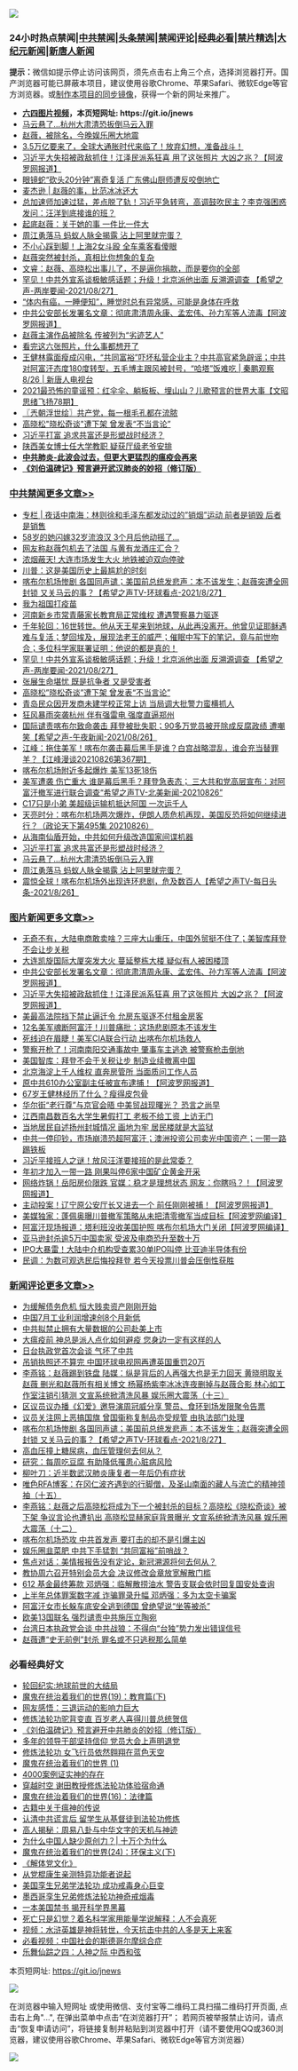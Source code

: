 ![](https://raw.githubusercontent.com/fqnews/bnews/master/64photo/fqnews-qr.jpg)

<div id="tt">
<h3>24小时热点禁闻|<a href="#%E4%B8%AD%E5%85%B1%E7%A6%81%E9%97%BB%E6%9B%B4%E5%A4%9A%E6%96%87%E7%AB%A0">中共禁闻</a>|<a href="#%E5%9B%BE%E7%89%87%E6%96%B0%E9%97%BB%E6%9B%B4%E5%A4%9A%E6%96%87%E7%AB%A0">头条禁闻</a>|<a href="#%E6%96%B0%E9%97%BB%E8%AF%84%E8%AE%BA%E6%9B%B4%E5%A4%9A%E6%96%87%E7%AB%A0">禁闻评论|<a href="#%E5%BF%85%E7%9C%8B%E7%BB%8F%E5%85%B8%E5%A5%BD%E6%96%87">经典必看|<a href="/video.md#%E7%A6%81%E7%89%87%E7%B2%BE%E9%80%89">禁片精选</a>|<a href="https://github.com/fqnews/djy/blob/master/gb/nf1351518.md#1">大纪元新闻</a>|<a href="https://github.com/fqnews/ntdtv/blob/master/gb/prog204.md#1">新唐人新闻</a></h3>
<div><b>提示：</b>微信如提示停止访问该网页，须先点击右上角三个点，选择浏览器打开。国产浏览器可能已屏蔽本项目，建议使用谷歌Chrome、苹果Safari、微软Edge等官方浏览器。或<a href="https://github.com/fqnews/bnews/blob/master/%E5%88%B6%E4%BD%9Cgit%E7%A6%81%E9%97%BB%E9%95%9C%E5%83%8F.md">制作本项目的同步镜像</a>，获得一个新的网址来推广。</div>
<ul>
<li><b><a href="http://d1.bdrive.tk/64.mp4" target="_blank">六四图片视频</a>，本页短网址: https://git.io/jnews</b></li>
<li><a href="/cbnews/20210827/1614090.md">马云悬了…杭州大肃清恐扳倒马云入罪</a></li>
<li><a href="/yule/20210827/1614055.md">赵薇，被除名，今晚娱乐圈大地震</a></li>
<li><a href="/bannedvideo/20210827/1614057.md">3.5万亿要来了，全球大通胀时代来临了！放弃幻想，准备战斗！</a></li>
<li><a href="/topimagenews/20210827/1614310.md">习近平大失招被政敌抓住！江泽民派系狂喜 用了这张照片 大凶之兆？【阿波罗网报道】</a></li>
<li><a href="/cbnews/20210827/1614033.md">眼镜蛇“砍头20分钟”离奇复活 广东佛山厨师遭反咬倒地亡</a></li>
<li><a href="/baitai/20210827/1614255.md">麦杰逊 &#124; 赵薇的事，比范冰冰还大</a></li>
<li><a href="/bannedvideo/20210827/1614257.md">总加速师加速过猛，差点脱了轨！习近平急转弯，高调鼓吹民主？李克强困惑发问：汪洋到底接谁的班？</a></li>
<li><a href="/yule/20210827/1614348.md">起底赵薇：关于她的事 一件比一件大</a></li>
<li><a href="/cbnews/20210827/1614089.md">周江勇落马 蚂蚁人脉全揭露 沾上阿里就完蛋？</a></li>
<li><a href="/cnnews/20210827/1614077.md">不小心踩到脚！上海2女斗殴 全车乘客看傻眼</a></li>
<li><a href="/yule/20210827/1614349.md">赵薇突然被封杀，真相比你想象的复杂</a></li>
<li><a href="/bannedvideo/20210827/1614351.md">文睿：赵薇、高晓松出事儿了，不是逼你捐款，而是要你的全部</a></li>
<li><a href="/comments/20210827/1614419.md">罕见！中共外宣系谈极敏感话题；升级！北京派他出面 反溯源调查 【希望之声-两岸要闻-2021/08/27】</a></li>
<li><a href="/lifebaike/20210827/1614048.md">“体内有癌，一睡便知”，睡觉时总有异常感，可能是身体在呼救</a></li>
<li><a href="/topimagenews/20210827/1614355.md">中共公安部长发署名文章：彻底肃清周永康、孟宏伟、孙力军等人流毒【阿波罗网报道】</a></li>
<li><a href="/cnnews/20210827/1614285.md">赵薇主演作品被除名 传被列为“劣迹艺人”</a></li>
<li><a href="/funmedia/20210827/1614093.md">看完这六张照片，什么事都想开了</a></li>
<li><a href="/bannedvideo/20210827/1614032.md">王健林露面瘦成闪电，“共同富裕”吓坏私营企业主？中共高官紧急辟谣；中共对阿富汗态度180度转型，五毛博主跟风被封号，“哈塔”饭难吃  | 秦鹏观察 8/26 | 新唐人电视台</a></li>
<li><a href="/bannedvideo/20210827/1614146.md">2021最恐怖的童谣预：红伞伞、躺板板、埋山山？儿歌预言的世界大事【文昭思绪飞扬78期】</a></li>
<li><a href="/ssgc/20210827/1614219.md">〖兲朝浮世绘〗共产党，每一根毛孔都在流脓</a></li>
<li><a href="/cbnews/20210827/1614367.md">高晓松"晓松奇谈"遭下架 曾发表“不当言论”</a></li>
<li><a href="/cbnews/20210827/1614091.md">习近平打富 追求共富还是形塑战时经济？</a></li>
<li><a href="/cnnews/20210827/1614230.md">陕西美女博士任大学教职 疑获厅级老爷安排</a></li>
<li><b><a href="/comments/20200211/1275071.md" target="_blank">中共肺炎-此波会过去，但更大更猛烈的瘟疫会再来</a></b></li>
<li><b><a href="/comments/20200207/1272816.md" target="_blank">《刘伯温碑记》预言避开武汉肺炎的妙招（修订版）</a></b></li>
</ul>
</div>

<div class="catlist">
<h3><a href="/cbnews/" target="_blank">中共禁闻</a><span><a href="/cbnews/" target="_blank" rel="nofollow">更多文章>></a></span></h3>
<ul>
<li><a href="/cbnews/20210828/1614675.md" target="_blank">专栏 | 夜话中南海：林则徐和毛泽东都发动过的&#8221;销烟&#8221;运动 前者是销毁 后者是销售</a></li>
<li><a href="/cbnews/20210828/1614657.md" target="_blank">58岁的她闪嫁32岁流浪汉 3个月后他动摇了…</a></li>
<li><a href="/cbnews/20210828/1614641.md" target="_blank">网友称赵薇包机去了法国 与黄有龙酒庄汇合？</a></li>
<li><a href="/cbnews/20210828/1614624.md" target="_blank">浓烟蔽天! 大连市场发生大火 地铁被迫双向停驶</a></li>
<li><a href="/cbnews/20210828/1614594.md" target="_blank">川普：这是美国历史上最尴尬的时刻</a></li>
<li><a href="/comments/20210828/1614585.md" target="_blank">喀布尔机场惨剧 各国同声谴；美国前总统发悲声：本不该发生；赵薇突遭全网封锁 又关马云的事？【希望之声TV-环球看点-2021/8/27】</a></li>
<li><a href="/cbnews/20210827/1614568.md" target="_blank">我为祖国打疫苗</a></li>
<li><a href="/cbnews/20210827/1614567.md" target="_blank">河南新乡市常青藤家长教育局正常维权 遭遇警察暴力驱逐</a></li>
<li><a href="/comments/20210827/1614424.md" target="_blank">千年轮回：16世转世。他从天王星来到地球，从此再没离开。他曾见证耶稣遇难与复活；梦回埃及，展现法老王的威严；催眠中写下的笔记，竟与前世吻合；多位科学家联署证明：他说的都是真的！</a></li>
<li><a href="/comments/20210827/1614419.md" target="_blank">罕见！中共外宣系谈极敏感话题；升级！北京派他出面 反溯源调查 【希望之声-两岸要闻-2021/08/27】</a></li>
<li><a href="/cbnews/20210827/1614394.md" target="_blank">张展生命堪忧 既是抗争者 又是受害者</a></li>
<li><a href="/cbnews/20210827/1614367.md" target="_blank">高晓松&#8221;晓松奇谈&#8221;遭下架 曾发表“不当言论”</a></li>
<li><a href="/cbnews/20210827/1614269.md" target="_blank">青岛民众因开发商未建学校正常上访 当局调大批警力蛮横抓人</a></li>
<li><a href="/cbnews/20210827/1614262.md" target="_blank">狂风暴雨突袭杭州 伴有强雷电 强度直逼郑州</a></li>
<li><a href="/comments/20210827/1614239.md" target="_blank">国际谴责喀布尔致命袭击 拜登被批失职；90多万党员被开除成反腐政绩 遭嘲笑【希望之声-午夜新闻-2021/08/26】</a></li>
<li><a href="/cbnews/20210827/1614237.md" target="_blank">江峰：拖住美军！喀布尔袭击幕后黑手是谁？白宫战略混乱，谁会充当替罪羊？【江峰漫谈20210826第367期】</a></li>
<li><a href="/cbnews/20210827/1614201.md" target="_blank">喀布尔机场附近多起爆炸 美军13死18伤</a></li>
<li><a href="/comments/20210827/1614193.md" target="_blank">美军遭袭  伤亡重大 谁是幕后黑手？拜登急表态； 三大共和党高层宣布：对阿富汗撤军进行联合调查“希望之声TV-北美新闻-20210826”</a></li>
<li><a href="/cbnews/20210827/1614187.md" target="_blank">C17只是小弟 美超级运输机抵达阿国 一次运千人</a></li>
<li><a href="/cbnews/20210827/1614186.md" target="_blank">天亮时分：喀布尔机场两次爆炸，伊朗人质危机再现，美国反恐将如何继续进行？（政论天下第495集 20210826）</a></li>
<li><a href="/cbnews/20210827/1614105.md" target="_blank">从海南仙盾开始，中共如何升级改造国家间谍机器</a></li>
<li><a href="/cbnews/20210827/1614091.md" target="_blank">习近平打富 追求共富还是形塑战时经济？</a></li>
<li><a href="/cbnews/20210827/1614090.md" target="_blank">马云悬了…杭州大肃清恐扳倒马云入罪</a></li>
<li><a href="/cbnews/20210827/1614089.md" target="_blank">周江勇落马 蚂蚁人脉全揭露 沾上阿里就完蛋？</a></li>
<li><a href="/comments/20210827/1614067.md" target="_blank">震惊全球！喀布尔机场外出现连环悲剧，危及数百人【希望之声TV-每日头条-2021/8/26】</a></li>

</ul>
</div>
<div class="catlist">
<h3><a href="/topimagenews/" target="_blank">图片新闻</a><span><a href="/topimagenews/" target="_blank" rel="nofollow">更多文章>></a></span></h3>
<ul>
<li><a href="/topimagenews/20210827/1614548.md" target="_blank">无奇不有，大陆电商敢卖啥？三座大山重压，中国外贸挺不住了；美智库拜登不会让步关税</a></li>
<li><a href="/topimagenews/20210827/1614476.md" target="_blank">大连凯旋国际大厦突发大火 蔓延整栋大楼 疑似有人被困楼顶</a></li>
<li><a href="/topimagenews/20210827/1614355.md" target="_blank">中共公安部长发署名文章：彻底肃清周永康、孟宏伟、孙力军等人流毒【阿波罗网报道】</a></li>
<li><a href="/topimagenews/20210827/1614310.md" target="_blank">习近平大失招被政敌抓住！江泽民派系狂喜 用了这张照片 大凶之兆？【阿波罗网报道】</a></li>
<li><a href="/topimagenews/20210827/1614206.md" target="_blank">美最高法院挡下禁止逼迁令 允房东驱逐不付租金房客</a></li>
<li><a href="/topimagenews/20210827/1614205.md" target="_blank">12名美军魂断阿富汗！川普痛批：这场悲剧原本不该发生</a></li>
<li><a href="/topimagenews/20210827/1614006.md" target="_blank">死线迫在眉睫！美军CIA联合行动 出喀布尔机场救人</a></li>
<li><a href="/topimagenews/20210827/1613978.md" target="_blank">警察开枪了！河南南阳交通事故中 肇事车主逃逸 被警察枪击倒地</a></li>
<li><a href="/topimagenews/20210827/1613928.md" target="_blank">美国智库：拜登不会于关税让步 制造业续撤离中国</a></li>
<li><a href="/topimagenews/20210826/1613688.md" target="_blank">北京海淀上千人维权 直奔房管所 当面质问工作人员</a></li>
<li><a href="/topimagenews/20210826/1613619.md" target="_blank">原中共610办公室副主任被宣布逮捕！【阿波罗网报道】</a></li>
<li><a href="/topimagenews/20210826/1613233.md" target="_blank">67岁王健林经历了什么？瘦得皮包骨</a></li>
<li><a href="/topimagenews/20210826/1613193.md" target="_blank">华尔街“老行尊”与京官会晤 中美贸战现曙光？ 恐言之尚早</a></li>
<li><a href="/topimagenews/20210825/1612927.md" target="_blank">江西南昌数百名大学生暑假打工 老板不给工资 上访无门</a></li>
<li><a href="/topimagenews/20210825/1612918.md" target="_blank">当地居民自述扬州封城情况 画地为牢 居民楼就是大监狱</a></li>
<li><a href="/topimagenews/20210824/1612393.md" target="_blank">中共一停印钞，市场崩溃恐超阿富汗；澳洲投资公司卖光中国资产；一带一路踢铁板</a></li>
<li><a href="/topimagenews/20210824/1612385.md" target="_blank">习近平接班人之谜！放风汪洋要接班的是此常委？</a></li>
<li><a href="/topimagenews/20210823/1611841.md" target="_blank">年初才加入一带一路 刚果叫停6家中国矿企黄金开采</a></li>
<li><a href="/topimagenews/20210823/1611626.md" target="_blank">网络炸锅！岳阳房价限跌 官媒：稳才是理想状态 网友：你瞎吗？！【阿波罗网报道】</a></li>
<li><a href="/topimagenews/20210823/1611570.md" target="_blank">主动投案！辽宁原公安厅长又进去一个 前任刚刚被捕！【阿波罗网报道】</a></li>
<li><a href="/topimagenews/20210823/1611464.md" target="_blank">美媒独家：蓬佩奥曝川普撤军策略从未把清零撤军当成目标【阿波罗网编译】</a></li>
<li><a href="/topimagenews/20210823/1611372.md" target="_blank">阿富汗现场报道：塔利班没收美国护照 喀布尔机场大门关闭【阿波罗网编译】</a></li>
<li><a href="/topimagenews/20210823/1611345.md" target="_blank">亚马逊封杀逾5万中国卖家 受波及电商恐升至数十万</a></li>
<li><a href="/topimagenews/20210823/1611344.md" target="_blank">IPO大暴雷！大陆中介机构受查累30单IPO叫停 比亚迪半导体有份</a></li>
<li><a href="/topimagenews/20210823/1611304.md" target="_blank">民调：为数可观选民后悔投拜登 若今天投票川普会压倒性获胜</a></li>

</ul>
</div>
<div class="catlist">
<h3><a href="/comments/" target="_blank">新闻评论</a><span><a href="/comments/" target="_blank" rel="nofollow">更多文章>></a></span></h3>
<ul>
<li><a href="/comments/20210828/1614667.md" target="_blank">为缓解债务危机 恒大贱卖资产刚刚开始</a></li>
<li><a href="/comments/20210828/1614654.md" target="_blank">中国7月工业利润增速创8个月新低</a></li>
<li><a href="/comments/20210828/1614631.md" target="_blank">中共拟禁止拥有大量数据的公司赴美上市</a></li>
<li><a href="/comments/20210828/1614630.md" target="_blank">大瘟疫前 神总是派人点化如何避疫 您身边一定有这样的人</a></li>
<li><a href="/comments/20210828/1614628.md" target="_blank">日台执政党首次会谈 气坏了中共</a></li>
<li><a href="/comments/20210828/1614623.md" target="_blank">吊销执照还不算完 中国环球电视网再遭英国重罚20万</a></li>
<li><a href="/comments/20210828/1614616.md" target="_blank">李燕铭：赵薇踢到铁盘 陆媒：纵是背后的人再强大也是无力回天 黄晓明取关赵薇 删光和赵薇所有相关博文 杨幂杨紫李冰冰连夜删掉与赵薇合影 林心如工作室注销引猜测 文宣系统掀清洗风暴 娱乐圈大震荡（十三）</a></li>
<li><a href="/comments/20210828/1614614.md" target="_blank">区议员议办播《幻爱》邀导演周冠威分享 警员、食环到场发限聚令告票</a></li>
<li><a href="/comments/20210828/1614613.md" target="_blank">议员关注网上恶搞国旗 曾国衞称复制品亦受规管 由执法部门处理</a></li>
<li><a href="/comments/20210828/1614585.md" target="_blank">喀布尔机场惨剧 各国同声谴；美国前总统发悲声：本不该发生；赵薇突遭全网封锁 又关马云的事？【希望之声TV-环球看点-2021/8/27】</a></li>
<li><a href="/comments/20210828/1614580.md" target="_blank">高血压撞上糖尿病，血压管理何去何从？</a></li>
<li><a href="/comments/20210828/1614579.md" target="_blank">研究：每周吃豆腐 有助降低罹患心脏病风险</a></li>
<li><a href="/comments/20210828/1614578.md" target="_blank">柳叶刀：近半数武汉肺炎康复者一年后仍有症状</a></li>
<li><a href="/comments/20210828/1614571.md" target="_blank">唯色RFA博客：在冈仁波齐遇到的行脚僧，及圣山南面的藏人与流亡的精神领袖（十五）</a></li>
<li><a href="/comments/20210827/1614524.md" target="_blank">李燕铭：赵薇之后高晓松将成为下一个被封杀的目标？高晓松《晓松奇谈》被下架 争议言论也遭扒出 高晓松显赫家庭背景曝光 文宣系统掀清洗风暴 娱乐圈大震荡（十二）</a></li>
<li><a href="/comments/20210827/1614522.md" target="_blank">喀布尔机场恐攻 中共首发声 要打击的却不是引爆主凶</a></li>
<li><a href="/comments/20210827/1614521.md" target="_blank">娱乐圈韭菜肥 中共下手猛割 “共同富裕”前哨战？</a></li>
<li><a href="/comments/20210827/1614520.md" target="_blank">焦点对话：美情报报告没有定论，新冠溯源将何去何从？</a></li>
<li><a href="/comments/20210827/1614503.md" target="_blank">教协周六召开特别会员大会 决议修改会章放宽解散门槛</a></li>
<li><a href="/comments/20210827/1614501.md" target="_blank">612 基金最终筹款 邓炳强：临解散捞油水 警告支联会依时回复国安处查询</a></li>
<li><a href="/comments/20210827/1614499.md" target="_blank">上半年总体罪案数字减 诈骗罪录升幅 邓炳强：多为太空卡骗案</a></li>
<li><a href="/comments/20210827/1614431.md" target="_blank">阿富汗女市长躲车底安全逃到德国 曾绝望说“坐等被杀”</a></li>
<li><a href="/comments/20210827/1614430.md" target="_blank">欧美13国联名 强烈谴责中共施压立陶宛</a></li>
<li><a href="/comments/20210827/1614429.md" target="_blank">台湾日本执政党会谈 中共战狼：不得向“台独”势力发出错误信号</a></li>
<li><a href="/comments/20210827/1614428.md" target="_blank">赵薇遭“史无前例”封杀 罪名或不只逃税那么简单</a></li>

</ul>
</div>

<div class="catlist">
<h3>必看经典好文</h3>
<ul>
<li><a href="/comments/20200920/582873.md" target="_blank">轮回纪实:地球前世的大结局</a></li>
<li><a href="/comments/20180716/972458.md" target="_blank">魔鬼在统治着我们的世界(19)：教育篇(下)</a></li>
<li><a href="/cbnews/20200126/1265515.md" target="_blank">网友感悟：三退运动的影响力巨大</a></li>
<li><a href="/comments/20210312/1502969.md" target="_blank">修炼法轮功驼背变直 百岁老人喜得川普总统贺信</a></li>
<li><a href="/comments/20200207/1272816.md" target="_blank">《刘伯温碑记》预言避开中共肺炎的妙招（修订版）</a></li>
<li><a href="/comments/20210307/1500218.md" target="_blank">多年的领导干部坚持信仰 党员大会上声明退党</a></li>
<li><a href="/cnnews/20210512/1544604.md" target="_blank">修炼法轮功 女飞行员依然翱翔在蓝色天空</a></li>
<li><a href="/topimagenews/20180519/944624.md" target="_blank">魔鬼在统治着我们的世界 (1)</a></li>
<li><a href="/lifebaike/20201113/1430218.md" target="_blank">4000案例证实神的存在</a></li>
<li><a href="/comments/20200511/1322384.md" target="_blank">穿越时空 谢田教授修炼法轮功体验宿命通</a></li>
<li><a href="/topimagenews/20180615/958090.md" target="_blank">魔鬼在统治着我们的世界(16)：法律篇</a></li>
<li><a href="/ccpdope/20200531/1337409.md" target="_blank">古籍中关于瘟神的传说</a></li>
<li><a href="/cbnews/20210723/1592176.md" target="_blank">认清中共谎言后 留学生从基督徒到法轮功修炼</a></li>
<li><a href="/aomi/history/20170924/831575.md" target="_blank">高人揭秘：周易八卦与中华文字的天机与神迹</a></li>
<li><a href="/ssgc/20200715/1360940.md" target="_blank">为什么中国人缺少原创力？| 十万个为什么</a></li>
<li><a href="/cbnews/20180907/994846.md" target="_blank">魔鬼在统治着我们的世界(24)：环保主义(下)</a></li>
<li><a href="/bookwiki/20130610/138400.md" target="_blank">《解体党文化》</a></li>
<li><a href="/comments/20210331/1516768.md" target="_blank">从党棍康生亲测特异功能者说起</a></li>
<li><a href="/comments/20210509/1542373.md" target="_blank">美国孪生兄弟学法轮功 成功戒毒身心巨变</a></li>
<li><a href="/topimagenews/20210214/1487270.md" target="_blank">墨西哥孪生兄弟修炼法轮功神奇戒烟毒</a></li>
<li><a href="/lifebaike/20210222/1491794.md" target="_blank">一本美国禁书 揭开科学界黑幕</a></li>
<li><a href="/comments/20200704/1355375.md" target="_blank">死亡只是幻觉？着名科学家用能量学说解释：人不会真死</a></li>
<li><a href="/comments/20200623/1273653.md" target="_blank">视频：水浒英雄是神将转世，今天抗击中共的人多是天上来客</a></li>
<li><a href="/comments/20200806/1375443.md" target="_blank">必看视频：中国社会的斯德哥尔摩综合症</a></li>
<li><a href="/tculture/20190101/791144.md" target="_blank">乐舞仙踪之四：人神之际 中西和弦</a></li>

</ul>
</div>

本页短网址: https://git.io/jnews

![](https://raw.githubusercontent.com/fqnews/bnews/master/64photo/fqnews-qr.jpg)

在浏览器中输入短网址 或使用微信、支付宝等二维码工具扫描二维码打开页面, 点击右上角"...", 在弹出菜单中点击“在浏览器打开”； 若网页被举报禁止访问，请点击“恢复申请访问”，将链接复制并粘贴到浏览器中打开（请不要使用QQ或360浏览器，建议使用谷歌Chrome、苹果Safari、微软Edge等官方浏览器）

![](https://raw.githubusercontent.com/fqnews/bnews/master/64photo/wx.jpg)
